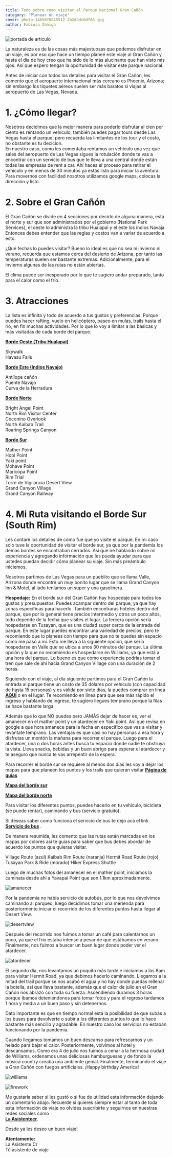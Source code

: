 ```yaml
---
title: Todo sobre como visitar el Parque Nacional Gran Cañón
category: "Planear un viaje"
cover: photo-1465070845512-2b2dbdc6df66.jpg
author: Fabiola Zúñiga
---
```

![portada de articulo](./photo-1465070845512-2b2dbdc6df66.jpg)

La naturaleza es de las cosas más majestuosas que podemos disfrutar en un viaje, es por eso que hace un tiempo planeé este viaje al Gran Cañón y hasta el día de hoy creo que ha sido de lo más alucinante que han visto mis ojos. Así que espero tengan la oportunidad de visitar este parque nacional. 

Antes de iniciar con todos los detalles para visitar el Gran Cañón, les comento que el aeropuerto internacional más cercano es Phoenix, Arizona; sin embargo los tiquetes aéreos suelen ser más baratos si viajas al aeropuerto de Las Vegas, Nevada. 

# 1. ¿Cómo llegar? 
Nosotros decidimos que la mejor manera para poderlo disfrutar al cien por ciento es rentando un vehículo, también puedes pagar tours desde Las Vegas hasta el parque, pero recuerda las limitantes de los tour y el costo, no obstante es tu decicion.  
En nuestro caso, como les comentaba rentamos un vehículo una vez que sales del aeropuerto de Las Vegas sigues la rotulación donde te vas a encontrar con un servicio de bus que te lleva a una central donde están todas las empresas de rent a car. Ahí haces el proceso para retirar el vehículo y en menos de 30 minutos ya estás listo para iniciar la aventura. Para movernos con facilidad nosotros utilizamos google maps, colocas la dirección y listo. 

# 2. Sobre el Gran Cañón

El Gran Cañón se divide en 4 secciones por decirlo de alguna manera, está el norte y sur que son administrados por el gobierno (National Park Services), el oeste lo administra la tribu Hualapai y el este los indios Navaja. Entonces debes entender que las reglas y costos van a variar de acuerdo a esto.

¿Qué fechas lo puedes visitar? Bueno lo ideal es que no sea ni invierno ni verano, recuerda que estamos cerca del desierto de Arizona, por tanto las temperaturas suelen ser bastante extremas. Adicionalmente, para el  invierno algunas de las rutas no están abiertas.

El clima puede ser inesperado por lo que te sugiero andar preparado, tanto para el calor como el frío.

# 3. Atracciones 

La lista es infinita y todo de acuerdo a tus gustos y preferencias. Porque puedes hacer rafting, vuelo en helicóptero, paseo en mulas, trails hasta el río,  en fin muchas actividades. Por lo que lo voy a limitar a las básicas y más visitadas  de cada borde del parque.

<a href="https://grandcanyonwest.com/" target="_blank">**Borde Oeste (Tribu Hualapai)**</a>

Skywalk </br >
Havasu Falls

<a href="https://navajonationparks.org/guided-tour-operators/antelope-canyon-tour-operators/" target="_blank">**Borde Este (Indios Navajo)**</a>

Antílope cañón  </br >
Puente Navajo  </br >
Curva de la Herradura  </br >

<a href="https://www.nps.gov/grca/planyourvisit/basicinfo.htm#CP_JUMP_2627738" target="_blank">**Borde Norte**</a>

Bright Angel Point  </br >
North Rim Visitor Center  </br >
Coconino Overlook  </br >
North Kaibab Trail  </br >
Roaring Springs Canyon  </br >

<a href="https://www.nps.gov/grca/planyourvisit/basicinfo.htm#CP_JUMP_2627738" target="_blank">**Borde Sur**</a>

Mather Point </br > 
Hopi Point  </br >
Yaki point  </br >
Mohave Point  </br >
Maricopa Point  </br >
Rim Trial  </br >
Torre de Vigilancia Desert View  </br >
Grand Canyon Village  </br >
Grand Canyon Railway  </br >

# 4. Mi Ruta visitando el Borde Sur (South Rim)

Les contaré los detalles de cómo fue que yo visite el parque. En mi caso solo tuve la oportunidad de visitar el borde sur, ya que por la pandemia los demás bordes se encontraban cerrados.  Así que iré hablando sobre mi experiencia y agregando información que les pueda ayudar para que ustedes puedan decidir cómo planear su viaje. Sin más preámbulo iniciemos.

Nosotros partimos de Las Vegas para un pueblito que se llama Valle, Arizona donde encontré un muy bonito lugar que se llama Grand Canyon Inn & Motel, al lado teníamos un super y una gasolinera. 

**Hospedaje:** En el borde sur del Gran Cañón hay hospedaje para todos los gustos y presupuestos. Puedes acampar dentro del parque, ya que hay zonas específicas para hacerlo. También encontrarás hoteles dentro del parque, que por lo general tiene precios intermedio y otros un poco altos, todo depende de la fecha que visites el lugar. La tercera opción sería hospedarse en Tusayan, que es una ciudad super cerca de la entrada del parque. En este lugar puedes encontrar una variedad de precios, pero te recomiendo que lo planees con tiempo para que no te quedes sin espacio como me pasó a mí. Esto me lleva a la siguiente opción, que sería hospedarse en Valle que se ubica a unos 30 minutos del parque. La última opción y la que no recomiendo es hospedarse en Williams, ya que está a una hora del parque. Lo bueno es que como experiencia podrías tomar el tren que sale de ahí hacia Grand Canyon Village con una duración de 2 horas. 

Siguiendo con el viaje, al día siguiente partimos para el Gran Cañón la entrada al parque tiene un costo de 35 dólares por vehículo (con capacidad de hasta 15 personas) y es válida por siete días, la puedes comprar en línea  <a href="https://www.recreation.gov/sitepass/74282. " target="_blank">**AQUÍ**</a> o en el lugar.  Te recomiendo en línea para que sea más rápido el ingreso y hablando de ingreso, te sugiero llegues temprano porque la filas se hace bastante larga.

Además que lo que NO puedes pero JAMÁS dejar de hacer es, ver el amanecer en el mather point y un atardecer en Yaki point. Así que revisa en google a que hora amanece para la fecha en específico que vas a visitar y levántate temprano. Las ventajas es que casi no hay personas a esa hora y disfrutas un montón la mañana para recorrer el parque. Luego para el atardecer, una o dos horas antes busca tu espacio donde nadie te obstruya la vista. Lleva snacks, bebidas y un buen abrigo para esperar el atardecer y te aseguro que nunca te vas arrepentir de la espera.

Para recorrer el borde sur se requiere al menos dos días les voy a dejar los mapas para que planeen los puntos y los trails que quieran visitar <a href="https://www.nps.gov/grca/learn/news/newspaper.htm#CP_JUMP_839064" target="_blank">**Página de guías**</a>  

<a href="https://www.nps.gov/grca/learn/news/upload/sr-pocket-map.pdf" target="_blank">**Mapa del borde sur**</a>  

<a href="https://www.nps.gov/grca/learn/news/upload/nr-pocket-map.pdf" target="_blank">**Mapa del borde norte**</a>


Para visitar los diferentes puntos, puedes hacerlo en tu vehículo, bicicleta (se puede rentar), caminando y bus (servicio gratuito).

Si deseas saber como funciona el servicio de bus te dejo acá el link <a href="https://www.nps.gov/grca/planyourvisit/shuttle-buses.htm" target="_blank">**Servicio de bus**</a> .

De manera resumida, les comento que las rutas están marcadas en los mapas por colores así te guías para saber que bus debes abordar de acuerdo los puntos que quieras visitar. 

Village Route (azul) 
Kaibab Rim Route (naranja)
Hermit Road Route (rojo) 
Tusayan Park & Ride (morado)
Hiker Express Shuttle

Luego de muchas fotos del amanecer en el mather point, iniciamos la caminata desde ahí a Yavapai Point que son 1.1km aproximadamente.

![amanecer](./photo-1465070845512-2b2dbdc6df67.jpg)

Por la pandemia no había servicio de autobús, por lo que nos devolvimos caminando al parqueo, luego decidimos tomar una merienda para posteriormente iniciar el recorrido de los diferentes puntos hasta llegar al Desert View.

![desertview](./photo-1465070845512-2b2dbdc6df68.jpg)

Después del recorrido nos fuimos a tomar un café para calentarnos un poco, ya que el frío estaba intenso a pesar de que estábamos en verano. Finalmente, nos fuimos a buscar un buen lugar donde poder ver el atardecer.

![atardecer](./photo-1465070845512-2b2dbdc6df69.jpg)

El segundo día, nos levantamos un poquito más tarde e iniciamos a las 8am para  visitar Hermit Road, ya que debimos hacerlo caminando. Llegamos a la mitad del trail porque se nos acabó el agua y no hay donde puedas rellenar la botella, así que lleva bastante, además que el calor de julio en el Gran Cañón nos abrazó con toda su fuerza. Ascendiendo duramos 3 horas porque íbamos deteniendonos para tomar fotos y para el regreso tardamos 1 hora y media a un buen paso y sin detenernos. 

Dato importante es que en tiempo normal está la posibilidad de que subas a los buses para devolverte o subir a los diferentes puntos lo que lo hace bastante más sencillo y agradable. En nuestro caso los servicios no estaban funcionando por la pandemia.

Cuando llegamos tomamos un buen descanso para refrescarnos y un helado para bajar el calor. Posteriormente, volvimos al hotel y descansamos. Como era 4 de julio nos fuimos a cenar a la hermosa ciudad de Williams, ordenamos unas deliciosas hamburguesas y de fondo la música country creaba una ambiente genial. Finalmente, terminando el viaje a Gran Cañón con fuegos artificiales. ¡Happy birthday America! 

![williams](./photo-1465070845512-2b2dbdc6df70.jpg)

![firework](./photo-1465070845512-2b2dbdc6df71.jpg)

Me gustaría saber si les gustó o si fue de utilidad esta información dejando un comentario abajo. Recuerde si quieres siempre estar al tanto de toda esta información de viaje no olvides suscribirte y seguirnos en nuestras redes sociales como  <a href="https://www.facebook.com/laasistentecr/" target="_blank"> </br>**La Asistentecr**</a>.


Desde ya les deseo un buen viaje!

**Atentamente:**
</br>
La Asistente Cr 
</br>
Tú asistente de viaje



